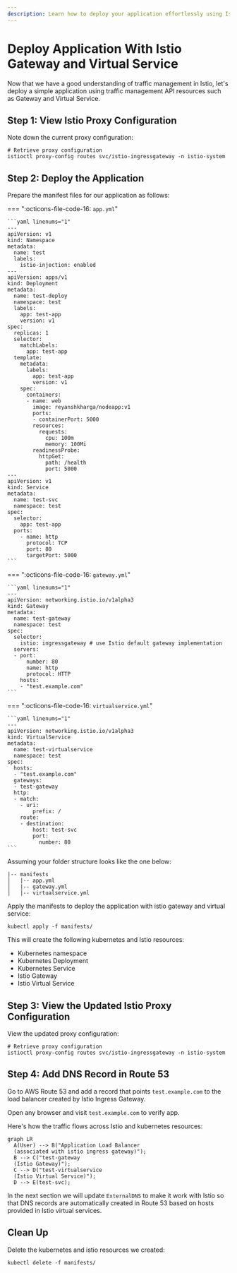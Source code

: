 ```yaml
---
description: Learn how to deploy your application effortlessly using Istio Gateway and Virtual Service. Explore simple steps for leveraging traffic management API resources to enhance your application deployment with Istio.
---
```


# Deploy Application With Istio Gateway and Virtual Service

Now that we have a good understanding of traffic management in Istio, let's deploy a simple application using traffic management API resources such as Gateway and Virtual Service.


## Step 1: View Istio Proxy Configuration

Note down the current proxy configuration:

```
# Retrieve proxy configuration
istioctl proxy-config routes svc/istio-ingressgateway -n istio-system
```


## Step 2: Deploy the Application

Prepare the manifest files for our application as follows:

=== ":octicons-file-code-16: `app.yml`"

    ```yaml linenums="1"
    ---         
    apiVersion: v1
    kind: Namespace
    metadata:
      name: test
      labels:
        istio-injection: enabled
    ---
    apiVersion: apps/v1
    kind: Deployment
    metadata:
      name: test-deploy
      namespace: test
      labels:
        app: test-app
        version: v1
    spec: 
      replicas: 1
      selector:
        matchLabels:
          app: test-app
      template:
        metadata:
          labels:
            app: test-app
            version: v1
        spec: 
          containers:
          - name: web
            image: reyanshkharga/nodeapp:v1
            ports:
            - containerPort: 5000
            resources:
              requests:
                cpu: 100m
                memory: 100Mi
            readinessProbe:
              httpGet:
                path: /health
                port: 5000
    ---
    apiVersion: v1
    kind: Service
    metadata:
      name: test-svc
      namespace: test
    spec:   
      selector:
        app: test-app
      ports:
        - name: http
          protocol: TCP
          port: 80
          targetPort: 5000
    ```

=== ":octicons-file-code-16: `gateway.yml`"

    ```yaml linenums="1"
    ---
    apiVersion: networking.istio.io/v1alpha3
    kind: Gateway
    metadata:
      name: test-gateway
      namespace: test
    spec: 
      selector:
        istio: ingressgateway # use Istio default gateway implementation
      servers:
      - port:
          number: 80
          name: http
          protocol: HTTP
        hosts:
        - "test.example.com"
    ```

=== ":octicons-file-code-16: `virtualservice.yml`"

    ```yaml linenums="1"
    ---
    apiVersion: networking.istio.io/v1alpha3
    kind: VirtualService
    metadata:
      name: test-virtualservice
      namespace: test
    spec: 
      hosts:
      - "test.example.com"
      gateways:
      - test-gateway
      http:
      - match: 
        - uri:   
            prefix: /
        route:
        - destination:
            host: test-svc
            port:
              number: 80
    ```

Assuming your folder structure looks like the one below:

```
|-- manifests
│   |-- app.yml
│   |-- gateway.yml
│   |-- virtualservice.yml
```

Apply the manifests to deploy the application with istio gateway and virtual service:

```
kubectl apply -f manifests/
```

This will create the following kubernetes and Istio resources:

- Kubernetes namespace
- Kubernetes Deployment
- Kubernetes Service
- Istio Gateway
- Istio Virtual Service


## Step 3: View the Updated Istio Proxy Configuration

View the updated proxy configuration:

```
# Retrieve proxy configuration
istioctl proxy-config routes svc/istio-ingressgateway -n istio-system
```


## Step 4: Add DNS Record in Route 53

Go to AWS Route 53 and add a record that points `test.example.com` to the load balancer created by Istio Ingress Gateway.

Open any browser and visit `test.example.com` to verify app.

Here's how the traffic flows across Istio and kubernetes resources:

``` mermaid
graph LR
  A(User) --> B("Application Load Balancer
  (associated with istio ingress gateway)");
  B --> C("test-gateway
  (Istio Gateway)");
  C --> D("test-virtualservice
  (Istio Virtual Service)");
  D --> E(test-svc);
```

In the next section we will update `ExternalDNS` to make it work with Istio so that DNS records are automatically created in Route 53 based on hosts provided in Istio virtual services.


## Clean Up

Delete the kubernetes and istio resources we created:

```
kubectl delete -f manifests/
```